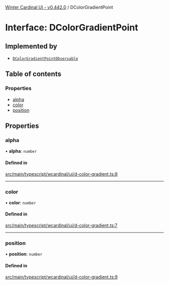 [Winter Cardinal UI - v0.442.0](../index.md) / DColorGradientPoint

# Interface: DColorGradientPoint

## Implemented by

- [`DColorGradientPointObservable`](../classes/DColorGradientPointObservable.md)

## Table of contents

### Properties

- [alpha](DColorGradientPoint.md#alpha)
- [color](DColorGradientPoint.md#color)
- [position](DColorGradientPoint.md#position)

## Properties

### alpha

• **alpha**: `number`

#### Defined in

[src/main/typescript/wcardinal/ui/d-color-gradient.ts:8](https://github.com/winter-cardinal/winter-cardinal-ui/blob/v0.442.0/src/main/typescript/wcardinal/ui/d-color-gradient.ts#L8)

___

### color

• **color**: `number`

#### Defined in

[src/main/typescript/wcardinal/ui/d-color-gradient.ts:7](https://github.com/winter-cardinal/winter-cardinal-ui/blob/v0.442.0/src/main/typescript/wcardinal/ui/d-color-gradient.ts#L7)

___

### position

• **position**: `number`

#### Defined in

[src/main/typescript/wcardinal/ui/d-color-gradient.ts:9](https://github.com/winter-cardinal/winter-cardinal-ui/blob/v0.442.0/src/main/typescript/wcardinal/ui/d-color-gradient.ts#L9)
